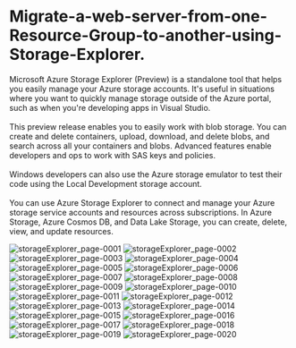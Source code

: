 # Migrate-a-web-server-from-one-Resource-Group-to-another-using-Storage-Explorer.
Microsoft Azure Storage Explorer (Preview) is a standalone tool that helps you easily manage your Azure storage accounts. It's useful in situations where you want to quickly manage storage outside of the Azure portal, such as when you're developing apps in Visual Studio.
<br><br>This preview release enables you to easily work with blob storage. You can create and delete containers, upload, download, and delete blobs, and search across all your containers and blobs. Advanced features enable developers and ops to work with SAS keys and policies.<br><br>
Windows developers can also use the Azure storage emulator to test their code using the Local Development storage account.<br><br>
You can use Azure Storage Explorer to connect and manage your Azure storage service accounts and resources across subscriptions. In Azure Storage, Azure Cosmos DB, and Data Lake Storage, you can create, delete, view, and update resources. 


![storageExplorer_page-0001](https://user-images.githubusercontent.com/82276019/235295482-1c21e510-d815-4f0f-9903-0dd2c95a5cf5.jpg)
![storageExplorer_page-0002](https://user-images.githubusercontent.com/82276019/235295483-347c87ef-6a81-4120-b799-c4d52d1da029.jpg)
![storageExplorer_page-0003](https://user-images.githubusercontent.com/82276019/235295490-efa6ba45-12a2-4ade-95b9-2a26934d2171.jpg)
![storageExplorer_page-0004](https://user-images.githubusercontent.com/82276019/235295494-54dbad88-75a5-4d5b-8432-1695d3515323.jpg)
![storageExplorer_page-0005](https://user-images.githubusercontent.com/82276019/235295501-f9258bf6-a0b4-437c-96aa-d7c13ed42363.jpg)
![storageExplorer_page-0006](https://user-images.githubusercontent.com/82276019/235295512-f0ebd500-56cd-42e6-9e7a-515947d9c7e7.jpg)
![storageExplorer_page-0007](https://user-images.githubusercontent.com/82276019/235295518-7aa4d6ec-274d-449b-aaf4-e7e4f304970b.jpg)
![storageExplorer_page-0008](https://user-images.githubusercontent.com/82276019/235295524-dbadf77c-73a4-4a4c-893b-257490dfbd60.jpg)
![storageExplorer_page-0009](https://user-images.githubusercontent.com/82276019/235295528-7edd1712-52a2-4e9b-b157-983ad4a3a14f.jpg)
![storageExplorer_page-0010](https://user-images.githubusercontent.com/82276019/235295533-b8aa6cb1-ef36-4bb4-b78f-585c7c536bc0.jpg)
![storageExplorer_page-0011](https://user-images.githubusercontent.com/82276019/235295540-4b23c3b1-6795-4794-8b82-55a8632de4a7.jpg)
![storageExplorer_page-0012](https://user-images.githubusercontent.com/82276019/235295549-71a32887-4e13-4e1c-adae-7030a1c79c6e.jpg)
![storageExplorer_page-0013](https://user-images.githubusercontent.com/82276019/235295556-ae836275-5fd5-4db6-89af-db6e4285703c.jpg)
![storageExplorer_page-0014](https://user-images.githubusercontent.com/82276019/235295564-b6cffc14-04bb-408e-8a97-74d591b2218e.jpg)
![storageExplorer_page-0015](https://user-images.githubusercontent.com/82276019/235295567-1fc946fe-6eee-4120-af19-2efa758b13c8.jpg)
![storageExplorer_page-0016](https://user-images.githubusercontent.com/82276019/235295572-f0a81610-25f0-43f0-8cd5-14dda30a6c29.jpg)
![storageExplorer_page-0017](https://user-images.githubusercontent.com/82276019/235295573-55e8538f-d4ad-4fd4-a28f-73ff4ecdb020.jpg)
![storageExplorer_page-0018](https://user-images.githubusercontent.com/82276019/235295575-905d0f6e-7941-404c-8c38-780f83369eab.jpg)
![storageExplorer_page-0019](https://user-images.githubusercontent.com/82276019/235295583-0b533651-1fdf-4e4b-b246-87eb78210bbf.jpg)
![storageExplorer_page-0020](https://user-images.githubusercontent.com/82276019/235295585-2ae10574-b105-4148-b613-10df7bdf6ef4.jpg)

















